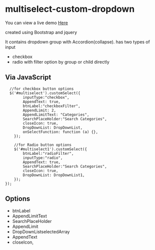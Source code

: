 # multiselect-custom-dropdown
You can view a live demo [Here](https://gokul-gfk.github.io/multiselect-custom-dropdown/)


created using Bootstrap and jquery


It contains dropdown group with Accordion(collapse).
has two types of input
  * checkbox
  * radio
with filter option by group or child directly

## Via JavaScript
```
  //for checkbox button options
  $('#multiselect').customSelect({
        inputType:"checkbox",
        AppendText: true,
        btnLabel:"checkboxFilter",
        AppendLimit: 2,
        AppendLimitText: "Categories",        
        SearchPlaceHolder:"Search Categories",
        closeIcon: true,
        DropDownList: DropDownList,
        onSelectFunction: function (a) {},
    });
    
    //for Radio button options
    $('#multiselect1').customSelect({
        btnLabel:"radioFilter",
        inputType:"radio",
        AppendText: true,
        SearchPlaceHolder:"Search Categories",
        closeIcon: true,
        DropDownList: DropDownList1,
    });
});
```

## Options
 - btnLabel 
 - AppendLimitText
 - SearchPlaceHolder 
 - AppendLimit 
 - DropDownListselectedArray 
 - AppendText 
 - closeIcon,

